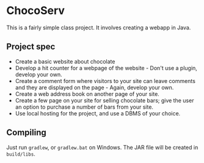 ChocoServ
=========

This is a fairly simple class project. It involves creating a webapp in Java.

Project spec
------------

* Create a basic website about chocolate
* Develop a hit counter for a webpage of the website - Don't use a plugin, develop your own.
* Create a comment form where visitors to your site can leave comments and they are displayed on the page -
  Again, develop your own.
* Create a web address book on another page of your site.
* Create a few page on your site for selling chocolate bars; give the user an option to purchase a number of bars
  from your site.
* Use local hosting for the project, and use a DBMS of your choice.

Compiling
---------

Just run `gradlew`, or `gradlew.bat` on Windows. The JAR file will be created in `build/libs`.
